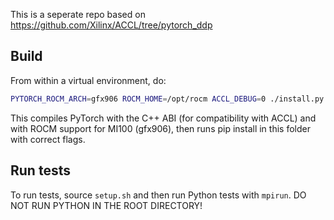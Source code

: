 This is a seperate repo based on https://github.com/Xilinx/ACCL/tree/pytorch_ddp

## Build

From within a virtual environment, do:

```sh
PYTORCH_ROCM_ARCH=gfx906 ROCM_HOME=/opt/rocm ACCL_DEBUG=0 ./install.py --rocm
```

This compiles PyTorch with the C++ ABI (for compatibility with ACCL) and with ROCM support for MI100 (gfx906),
then runs pip install in this folder with correct flags.

## Run tests
To run tests, source `setup.sh` and then run Python tests with `mpirun`. DO NOT RUN PYTHON IN THE ROOT DIRECTORY!
